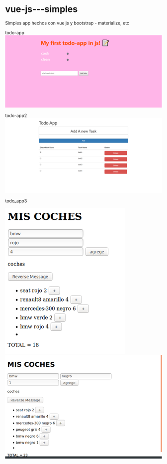 # vue-js---simples
Simples app hechos con vue js y bootstrap - materialize, etc

todo-app
![Alt text](todo-app.png)

todo-app2
![Alt text](todo-app2.png)


todo_app3

![Alt text](todo-app3.png)
![Alt text](todo_app3.png)
